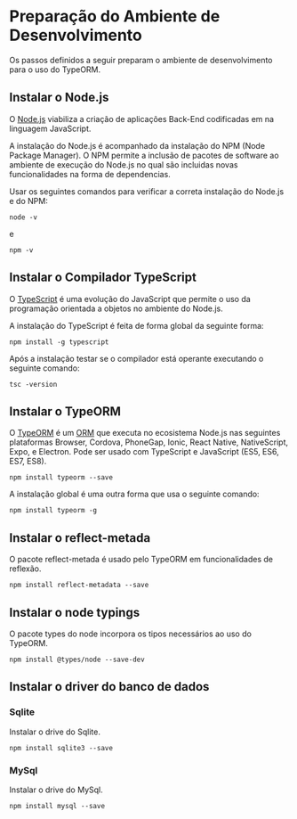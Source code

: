 # Preparação do Ambiente de Desenvolvimento  
>
Os passos definidos a seguir preparam o ambiente de desenvolvimento para o uso do TypeORM.
>


## Instalar o Node.js 
>
O [Node.js](https://nodejs.org/en/download/) viabiliza a criação de aplicações Back-End codificadas em na linguagem JavaScript.  
>
>
A instalação do Node.js é acompanhado da instalação do NPM (Node Package Manager). O NPM permite a inclusão de pacotes de software ao ambiente de execução do Node.js no qual são incluidas novas funcionalidades na forma de dependencias.     
>
>
Usar os seguintes comandos para verificar a correta instalação do Node.js e do NPM:
```
node -v
```
e

```
npm -v
```
>



## Instalar o Compilador TypeScript 
>
O [TypeScript](https://www.typescriptlang.org/download) é uma evolução do JavaScript que permite o uso da programação orientada a objetos no ambiente do Node.js. 
>
A instalação do TypeScript é feita de forma global da seguinte forma:
```
npm install -g typescript
```
>
Após a instalação testar se o compilador está operante executando o seguinte comando:
```
tsc -version 
```
>

## Instalar o TypeORM
>
O [TypeORM](https://typeorm.io/) é um [ORM](https://pt.wikipedia.org/wiki/Mapeamento_objeto-relacional) que executa no ecosistema Node.js nas seguintes plataformas  Browser, Cordova, PhoneGap, Ionic, React Native, NativeScript, Expo, e Electron. Pode ser usado com TypeScript e JavaScript (ES5, ES6, ES7, ES8).
```
npm install typeorm --save 
```
>
>

A instalação global é uma outra forma que usa o seguinte comando:
```
npm install typeorm -g
```
## Instalar o reflect-metada

O pacote reflect-metada é usado pelo TypeORM em funcionalidades de reflexão.

```
npm install reflect-metadata --save 
```

## Instalar o node typings
>
O pacote types do node incorpora os tipos necessários ao uso do TypeORM.

```
npm install @types/node --save-dev  
```
> 

## Instalar o driver do banco de dados 

### Sqlite
>
Instalar o drive do Sqlite.
>

```
npm install sqlite3 --save
```
### MySql
>
Instalar o drive do MySql.
>
```
npm install mysql --save
```

